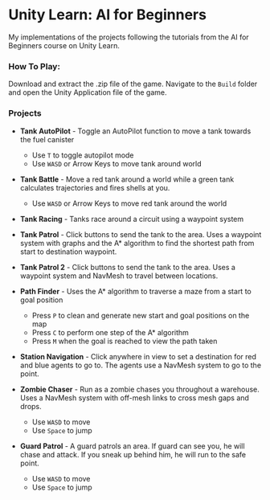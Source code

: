 # Unity Learn: AI for Beginners

My implementations of the projects following the tutorials from the AI for Beginners course on Unity Learn.

### How To Play: 

Download and extract the .zip file of the game. Navigate to the `Build` folder and open the Unity Application file of the game.

### Projects

* **Tank AutoPilot** - Toggle an AutoPilot function to move a tank towards the fuel canister
  * Use `T` to toggle autopilot mode
  * Use `WASD` or Arrow Keys to move tank around world

* **Tank Battle** - Move a red tank around a world while a green tank calculates trajectories and fires shells at you.
  * Use `WASD` or Arrow Keys to move red tank around the world
  
* **Tank Racing** - Tanks race around a circuit using a waypoint system

* **Tank Patrol** - Click buttons to send the tank to the area. Uses a waypoint system with graphs and the A* algorithm to find the shortest path
from start to destination waypoint.

* **Tank Patrol 2** - Click buttons to send the tank to the area. Uses a waypoint system and NavMesh to travel between locations.

* **Path Finder** - Uses the A* algorithm to traverse a maze from a start to goal position
  * Press `P` to clean and generate new start and goal positions on the map
  * Press `C` to perform one step of the A* algorithm
  * Press `M` when the goal is reached to view the path taken

* **Station Navigation** - Click anywhere in view to set a destination for red and blue agents to go to. The agents use a NavMesh system to go to the point.

* **Zombie Chaser** - Run as a zombie chases you throughout a warehouse. Uses a NavMesh system with off-mesh links to cross mesh gaps and drops.
  * Use `WASD` to move
  * Use `Space` to jump

* **Guard Patrol** - A guard patrols an area. If guard can see you, he will chase and attack. If you sneak up behind him, he will run to the safe point.
  * Use `WASD` to move
  * Use `Space` to jump
